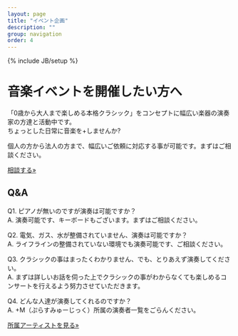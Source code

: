 ```yaml
---
layout: page
title: "イベント企画"
description: ""
group: navigation
order: 4
---
```

{% include JB/setup %}

# 音楽イベントを開催したい方へ

「0歳から大人まで楽しめる本格クラシック」をコンセプトに幅広い楽器の演奏家の方達と活動中です。  
ちょっとした日常に音楽を+しませんか?

個人の方から法人の方まで、幅広いご依頼に対応する事が可能です。まずはご相談ください。
<p><a class="btn btn-default" href="{{ BASE_PATH }}/contact.html" role="button">相談する»</a></p>

## Q&A

Q1. ピアノが無いのですが演奏は可能ですか？  
A. 演奏可能です、キーボードもございます。まずはご相談ください。

Q2. 電気、ガス、水が整備されていません、演奏は可能ですか？  
A. ライフラインの整備されていない環境でも演奏可能です、ご相談ください。

Q3. クラシックの事はまったくわかりません、でも、とりあえず演奏してください。  
A. まずは詳しいお話を伺った上でクラシックの事がわからなくても楽しめるコンサートを行えるよう努力させていただきます。

Q4. どんな人達が演奏してくれるのですか？  
A. +M（ぷらすみゅーじっく）所属の演奏者一覧をごらんください。　

<p><a class="btn btn-default" href="{{ BASE_PATH }}/artists.html" role="button">所属アーティストを見る»</a></p>